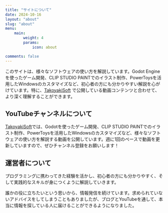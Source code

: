 ```yaml
---
title: "サイトについて"
date: 2024-10-16
layout: "about"
slug: "about"
menu:
    main:
        weight: 4
        params: 
            icon: about

comments: false
---
```


このサイトは、様々なソフトウェアの使い方を解説しています。Godot Engineを使ったゲーム開発、CLIP STUDIO PAINTでのイラスト制作、PowerToysを活用したWindowsのカスタマイズなど、初心者の方にも分かりやすい解説を心がけています。特に、[TakoyakiSoft](https://www.youtube.com/@takoyaki-soft) で公開している動画コンテンツと合わせて、より深く理解することができます。

## YouTubeチャンネルについて

[TakoyakiSoft](https://www.youtube.com/@takoyaki-soft)では、Godotを使ったゲーム開発、CLIP STUDIO PAINTでのイラスト制作、PowerToysを活用したWindowsのカスタマイズなど、様々なソフトウェアの使い方を解説する動画を公開しています。週に1回のペースで動画を更新していますので、ぜひチャンネル登録をお願いします！

## 運営者について

プログラミングに携わってきた経験を活かし、初心者の方にも分かりやすく、そして実践的なスキルが身につくように解説していきます。

誰かの役に立ちたいという思いから、情報発信を続けています。求められていないアドバイスをしてしまうこともありましたが、ブログとYouTubeを通して、本当に情報を探している人に届けることができるようになりました。
